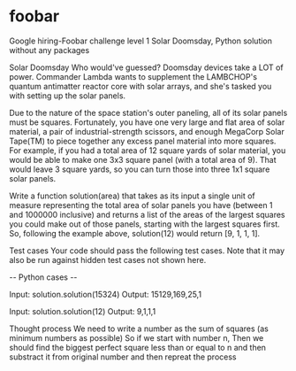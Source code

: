 # foobar
Google hiring-Foobar challenge level 1 Solar Doomsday, Python solution without any packages

Solar Doomsday
Who would've guessed? Doomsday devices take a LOT of power. Commander Lambda wants to supplement the LAMBCHOP's quantum antimatter reactor core with solar arrays, and she's tasked you with setting up the solar panels.

Due to the nature of the space station's outer paneling, all of its solar panels must be squares. Fortunately, you have one very large and flat area of solar material, a pair of industrial-strength scissors, and enough MegaCorp Solar Tape(TM) to piece together any excess panel material into more squares. For example, if you had a total area of 12 square yards of solar material, you would be able to make one 3x3 square panel (with a total area of 9). That would leave 3 square yards, so you can turn those into three 1x1 square solar panels.

Write a function solution(area) that takes as its input a single unit of measure representing the total area of solar panels you have (between 1 and 1000000 inclusive) and returns a list of the areas of the largest squares you could make out of those panels, starting with the largest squares first. So, following the example above, solution(12) would return [9, 1, 1, 1].

Test cases
Your code should pass the following test cases. Note that it may also be run against hidden test cases not shown here.

-- Python cases --

Input: solution.solution(15324) Output: 15129,169,25,1

Input: solution.solution(12) Output: 9,1,1,1

Thought process
We need to write a number as the sum of squares (as minimum numbers as possible) So if we start with number n, Then we should find the biggest perfect square less than or equal to n and then substract it from original number and then repreat the process
